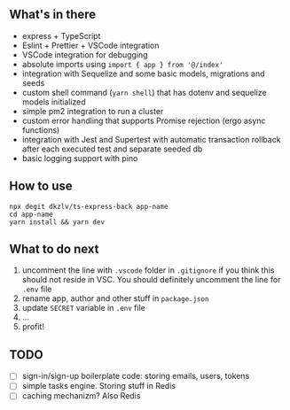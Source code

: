 ## What's in there

- express + TypeScript
- Eslint + Prettier + VSCode integration
- VSCode integration for debugging
- absolute imports using `import { app } from '@/index'`
- integration with Sequelize and some basic models, migrations and seeds
- custom shell command (`yarn shell`) that has dotenv and sequelize models initialized
- simple pm2 integration to run a cluster
- custom error handling that supports Promise rejection (ergo async functions)
- integration with Jest and Supertest with automatic transaction rollback after each executed test and separate seeded db
- basic logging support with pino

## How to use

```
npx degit dkzlv/ts-express-back app-name
cd app-name
yarn install && yarn dev
```

## What to do next

1. uncomment the line with `.vscode` folder in `.gitignore` if you think this should not reside in VSC. You should definitely uncomment the line for `.env` file
2. rename app, author and other stuff in `package.json`
3. update `SECRET` variable in `.env` file
4. ...
5. profit!

## TODO

- [ ] sign-in/sign-up boilerplate code: storing emails, users, tokens
- [ ] simple tasks engine. Storing stuff in Redis
- [ ] caching mechanizm? Also Redis
